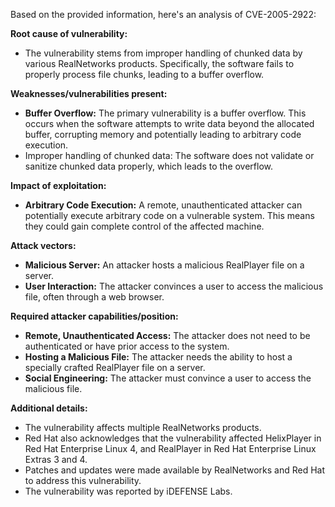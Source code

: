 Based on the provided information, here's an analysis of CVE-2005-2922:

**Root cause of vulnerability:**

- The vulnerability stems from improper handling of chunked data by various RealNetworks products. Specifically, the software fails to properly process file chunks, leading to a buffer overflow.

**Weaknesses/vulnerabilities present:**

-   **Buffer Overflow:** The primary vulnerability is a buffer overflow. This occurs when the software attempts to write data beyond the allocated buffer, corrupting memory and potentially leading to arbitrary code execution.
- Improper handling of chunked data: The software does not validate or sanitize chunked data properly, which leads to the overflow.

**Impact of exploitation:**

-   **Arbitrary Code Execution:** A remote, unauthenticated attacker can potentially execute arbitrary code on a vulnerable system. This means they could gain complete control of the affected machine.

**Attack vectors:**

-   **Malicious Server:** An attacker hosts a malicious RealPlayer file on a server.
-   **User Interaction:** The attacker convinces a user to access the malicious file, often through a web browser.

**Required attacker capabilities/position:**

-   **Remote, Unauthenticated Access:** The attacker does not need to be authenticated or have prior access to the system.
-   **Hosting a Malicious File:** The attacker needs the ability to host a specially crafted RealPlayer file on a server.
-   **Social Engineering:** The attacker must convince a user to access the malicious file.

**Additional details:**
- The vulnerability affects multiple RealNetworks products.
- Red Hat also acknowledges that the vulnerability affected HelixPlayer in Red Hat Enterprise Linux 4, and RealPlayer in Red Hat Enterprise Linux Extras 3 and 4.
- Patches and updates were made available by RealNetworks and Red Hat to address this vulnerability.
- The vulnerability was reported by iDEFENSE Labs.